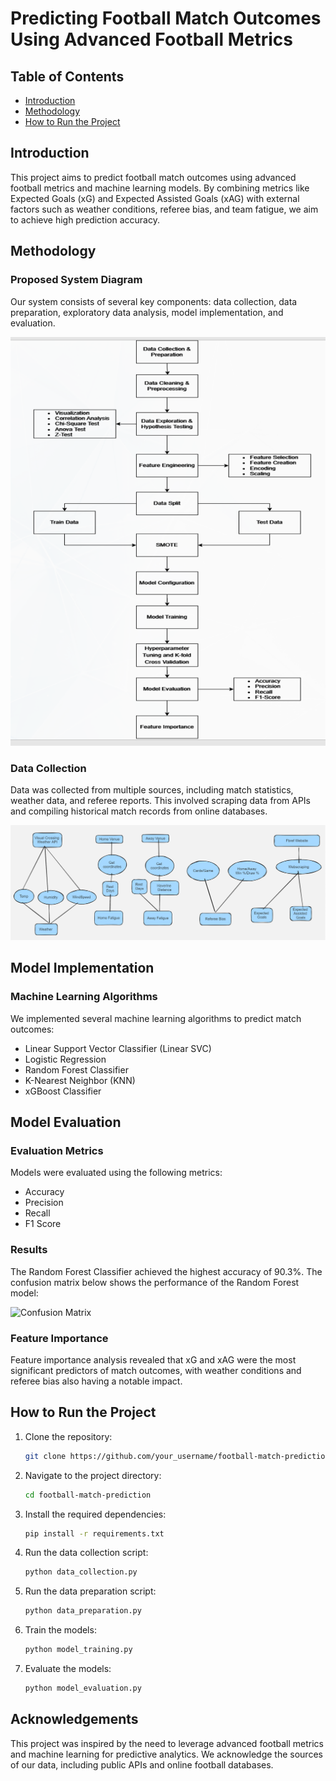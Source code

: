 # Predicting Football Match Outcomes Using Advanced Football Metrics


## Table of Contents

- [Introduction](#introduction)
- [Methodology](#methodology)
- [How to Run the Project](#how-to-run-the-project)


## Introduction

This project aims to predict football match outcomes using advanced football metrics and machine learning models. By combining metrics like Expected Goals (xG) and Expected Assisted Goals (xAG) with external factors such as weather conditions, referee bias, and team fatigue, we aim to achieve high prediction accuracy.

## Methodology

### Proposed System Diagram

Our system consists of several key components: data collection, data preparation, exploratory data analysis, model implementation, and evaluation.

![System Architecture](Images/diagram.png)

### Data Collection

Data was collected from multiple sources, including match statistics, weather data, and referee reports. This involved scraping data from APIs and compiling historical match records from online databases.

![Data Collection](Images/DataCollection.png)


## Model Implementation

### Machine Learning Algorithms

We implemented several machine learning algorithms to predict match outcomes:
- Linear Support Vector Classifier (Linear SVC)
- Logistic Regression
- Random Forest Classifier
- K-Nearest Neighbor (KNN)
- xGBoost Classifier

## Model Evaluation

### Evaluation Metrics

Models were evaluated using the following metrics:
- Accuracy
- Precision
- Recall
- F1 Score

### Results

The Random Forest Classifier achieved the highest accuracy of 90.3%. The confusion matrix below shows the performance of the Random Forest model:

![Confusion Matrix](https://path_to_your_image)

### Feature Importance

Feature importance analysis revealed that xG and xAG were the most significant predictors of match outcomes, with weather conditions and referee bias also having a notable impact.



## How to Run the Project

1. Clone the repository:
    ```bash
    git clone https://github.com/your_username/football-match-prediction.git
    ```
2. Navigate to the project directory:
    ```bash
    cd football-match-prediction
    ```
3. Install the required dependencies:
    ```bash
    pip install -r requirements.txt
    ```
4. Run the data collection script:
    ```bash
    python data_collection.py
    ```
5. Run the data preparation script:
    ```bash
    python data_preparation.py
    ```
6. Train the models:
    ```bash
    python model_training.py
    ```
7. Evaluate the models:
    ```bash
    python model_evaluation.py
    ```

## Acknowledgements

This project was inspired by the need to leverage advanced football metrics and machine learning for predictive analytics. We acknowledge the sources of our data, including public APIs and online football databases.
